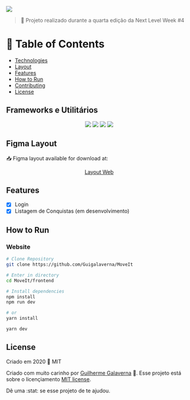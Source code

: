 <img src='https://i.ytimg.com/vi/nId4TNW4tlI/maxresdefault.jpg' />

> :rocket: Projeto realizado durante a quarta edição da Next Level Week #4

# :pushpin: Table of Contents

- [Technologies](#computer-technologies)
- [Layout](#layout)
- [Features](#rocket-features)
- [How to Run](#construction_worker-how-to-run)
- [Contributing](#tada-contributing)
- [License](#closed_book-license)

<p id='computer-technologies'>
  
## Frameworks e Utilitários
<div align='center'>
  <img src='https://img.shields.io/badge/React-1d3557?style=for-the-badge&logo=react&logoColor=61DAFB'></img>
  <img src='https://img.shields.io/badge/next.js-000000?style=for-the-badge&logo=next.js&logoColor=white'></img>
  <img src='https://img.shields.io/badge/TypeScript-3178c6?style=for-the-badge&logo=typescript&logoColor=white'></img>
  <img src='https://img.shields.io/badge/Yarn-117cad?style=for-the-badge&logo=yarn&logoColor=white'></img>
</div>

## Figma Layout

<div id='layout'>
  <p align="left"> 📥 Figma layout available for download at: </p>
  <p align="center">
    <a href='https://www.figma.com/file/WDVmNh6nJvQ0vTIPay87rY/Move.it-1.0-Copy'>Layout Web</a>
  </p>
</div>

## Features

- [x] Login
- [x] Listagem de Conquistas (em desenvolvimento)

## How to Run

### Website

```sh
# Clone Repository
git clone https://github.com/Guigalaverna/MoveIt

# Enter in directory
cd MoveIt/frontend

# Install dependencies
npm install
npm run dev

# or 
yarn install

yarn dev
```

## License

Criado em 2020 :closed_book: MIT

Criado com muito carinho por [Guilherme Galaverna](https://github.com/Guigalaverna) 🚀.
Esse projeto está sobre o licençiamento [MIT license](https://github.com/Guigalaverna/MoveIt/main/LICENSE).

Dê uma :stat: se esse projeto de te ajudou.
